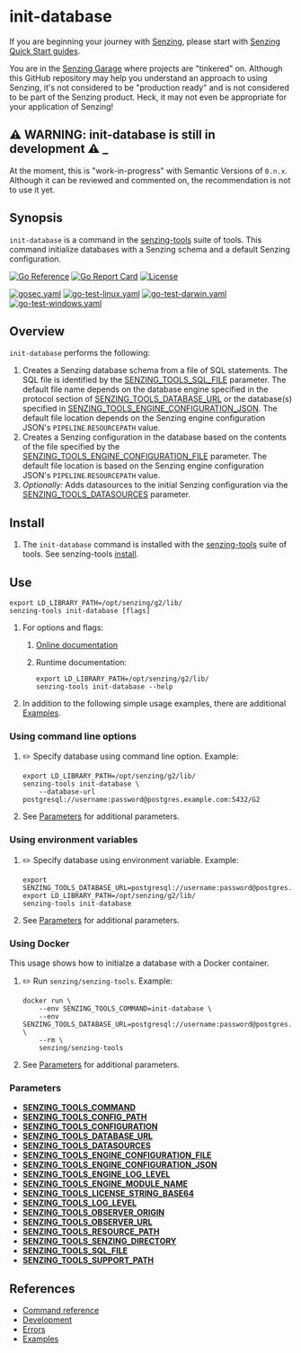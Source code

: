 # init-database

If you are beginning your journey with
[Senzing](https://senzing.com/),
please start with
[Senzing Quick Start guides](https://docs.senzing.com/quickstart/).

You are in the
[Senzing Garage](https://github.com/senzing-garage)
where projects are "tinkered" on.
Although this GitHub repository may help you understand an approach to using Senzing,
it's not considered to be "production ready" and is not considered to be part of the Senzing product.
Heck, it may not even be appropriate for your application of Senzing!

## :warning: WARNING: init-database is still in development :warning: _

At the moment, this is "work-in-progress" with Semantic Versions of `0.n.x`.
Although it can be reviewed and commented on,
the recommendation is not to use it yet.

## Synopsis

`init-database` is a command in the
[senzing-tools](https://github.com/senzing-garage/senzing-tools)
suite of tools.
This command initialize databases with a Senzing schema and a default Senzing configuration.

[![Go Reference](https://pkg.go.dev/badge/github.com/senzing-garage/init-database.svg)](https://pkg.go.dev/github.com/senzing-garage/init-database)
[![Go Report Card](https://goreportcard.com/badge/github.com/senzing-garage/init-database)](https://goreportcard.com/report/github.com/senzing-garage/init-database)
[![License](https://img.shields.io/badge/License-Apache2-brightgreen.svg)](https://github.com/senzing-garage/init-database/blob/main/LICENSE)

[![gosec.yaml](https://github.com/senzing-garage/init-database/actions/workflows/gosec.yaml/badge.svg)](https://github.com/senzing-garage/init-database/actions/workflows/gosec.yaml)
[![go-test-linux.yaml](https://github.com/senzing-garage/init-database/actions/workflows/go-test-linux.yaml/badge.svg)](https://github.com/senzing-garage/init-database/actions/workflows/go-test-linux.yaml)
[![go-test-darwin.yaml](https://github.com/senzing-garage/init-database/actions/workflows/go-test-darwin.yaml/badge.svg)](https://github.com/senzing-garage/init-database/actions/workflows/go-test-darwin.yaml)
[![go-test-windows.yaml](https://github.com/senzing-garage/init-database/actions/workflows/go-test-windows.yaml/badge.svg)](https://github.com/senzing-garage/init-database/actions/workflows/go-test-windows.yaml)

## Overview

`init-database` performs the following:

1. Creates a Senzing database schema from a file of SQL statements.
   The SQL file is identified by the
   [SENZING_TOOLS_SQL_FILE](https://github.com/senzing-garage/knowledge-base/blob/main/lists/environment-variables.md#senzing_tools_sql_file)
   parameter.
   The default file name depends on the database engine specified in the
   protocol section of
   [SENZING_TOOLS_DATABASE_URL](https://github.com/senzing-garage/knowledge-base/blob/main/lists/environment-variables.md#senzing_tools_database_url)
   or the database(s) specified in
   [SENZING_TOOLS_ENGINE_CONFIGURATION_JSON](https://github.com/senzing-garage/knowledge-base/blob/main/lists/environment-variables.md#senzing_tools_engine_configuration_json).
   The default file location depends on the Senzing engine configuration JSON's `PIPELINE`.`RESOURCEPATH` value.
1. Creates a Senzing configuration in the database based on the contents
   of the file specified by the
   [SENZING_TOOLS_ENGINE_CONFIGURATION_FILE](https://github.com/senzing-garage/knowledge-base/blob/main/lists/environment-variables.md#senzing_tools_engine_configuration_file)
    parameter.
   The default file location is based on the Senzing engine configuration JSON's `PIPELINE`.`RESOURCEPATH` value.
1. *Optionally:* Adds datasources to the initial Senzing configuration via the
   [SENZING_TOOLS_DATASOURCES](https://github.com/senzing-garage/knowledge-base/blob/main/lists/environment-variables.md#senzing_tools_datasources)
   parameter.

## Install

1. The `init-database` command is installed with the
   [senzing-tools](https://github.com/senzing-garage/senzing-tools)
   suite of tools.
   See senzing-tools [install](https://github.com/senzing-garage/senzing-tools#install).

## Use

```console
export LD_LIBRARY_PATH=/opt/senzing/g2/lib/
senzing-tools init-database [flags]
```

1. For options and flags:
    1. [Online documentation](https://hub.senzing.com/senzing-tools/senzing-tools_init-database.html)
    1. Runtime documentation:

        ```console
        export LD_LIBRARY_PATH=/opt/senzing/g2/lib/
        senzing-tools init-database --help
        ```

1. In addition to the following simple usage examples, there are additional [Examples](docs/examples.md).

### Using command line options

1. :pencil2: Specify database using command line option.
   Example:

    ```console
    export LD_LIBRARY_PATH=/opt/senzing/g2/lib/
    senzing-tools init-database \
        --database-url postgresql://username:password@postgres.example.com:5432/G2
    ```

1. See [Parameters](#parameters) for additional parameters.

### Using environment variables

1. :pencil2: Specify database using environment variable.
   Example:

    ```console
    export SENZING_TOOLS_DATABASE_URL=postgresql://username:password@postgres.example.com:5432/G2
    export LD_LIBRARY_PATH=/opt/senzing/g2/lib/
    senzing-tools init-database
    ```

1. See [Parameters](#parameters) for additional parameters.

### Using Docker

This usage shows how to initialze a database with a Docker container.

1. :pencil2: Run `senzing/senzing-tools`.
   Example:

    ```console
    docker run \
        --env SENZING_TOOLS_COMMAND=init-database \
        --env SENZING_TOOLS_DATABASE_URL=postgresql://username:password@postgres.example.com:5432/G2 \
        --rm \
        senzing/senzing-tools
    ```

1. See [Parameters](#parameters) for additional parameters.

### Parameters

- **[SENZING_TOOLS_COMMAND](https://github.com/senzing-garage/knowledge-base/blob/main/lists/environment-variables.md#senzing_tools_command)**
- **[SENZING_TOOLS_CONFIG_PATH](https://github.com/senzing-garage/knowledge-base/blob/main/lists/environment-variables.md#senzing_tools_config_path)**
- **[SENZING_TOOLS_CONFIGURATION](https://github.com/senzing-garage/knowledge-base/blob/main/lists/environment-variables.md#senzing_tools_configuration)**
- **[SENZING_TOOLS_DATABASE_URL](https://github.com/senzing-garage/knowledge-base/blob/main/lists/environment-variables.md#senzing_tools_database_url)**
- **[SENZING_TOOLS_DATASOURCES](https://github.com/senzing-garage/knowledge-base/blob/main/lists/environment-variables.md#senzing_tools_datasources)**
- **[SENZING_TOOLS_ENGINE_CONFIGURATION_FILE](https://github.com/senzing-garage/knowledge-base/blob/main/lists/environment-variables.md#senzing_tools_engine_configuration_file)**
- **[SENZING_TOOLS_ENGINE_CONFIGURATION_JSON](https://github.com/senzing-garage/knowledge-base/blob/main/lists/environment-variables.md#senzing_tools_engine_configuration_json)**
- **[SENZING_TOOLS_ENGINE_LOG_LEVEL](https://github.com/senzing-garage/knowledge-base/blob/main/lists/environment-variables.md#senzing_tools_engine_log_level)**
- **[SENZING_TOOLS_ENGINE_MODULE_NAME](https://github.com/senzing-garage/knowledge-base/blob/main/lists/environment-variables.md#senzing_tools_engine_module_name)**
- **[SENZING_TOOLS_LICENSE_STRING_BASE64](https://github.com/senzing-garage/knowledge-base/blob/main/lists/environment-variables.md#senzing_tools_license_string_base64)**
- **[SENZING_TOOLS_LOG_LEVEL](https://github.com/senzing-garage/knowledge-base/blob/main/lists/environment-variables.md#senzing_tools_log_level)**
- **[SENZING_TOOLS_OBSERVER_ORIGIN](https://github.com/senzing-garage/knowledge-base/blob/main/lists/environment-variables.md#senzing_tools_observer_origin)**
- **[SENZING_TOOLS_OBSERVER_URL](https://github.com/senzing-garage/knowledge-base/blob/main/lists/environment-variables.md#senzing_tools_observer_url)**
- **[SENZING_TOOLS_RESOURCE_PATH](https://github.com/senzing-garage/knowledge-base/blob/main/lists/environment-variables.md#senzing_tools_resource_path)**
- **[SENZING_TOOLS_SENZING_DIRECTORY](https://github.com/senzing-garage/knowledge-base/blob/main/lists/environment-variables.md#senzing_tools_senzing_directory)**
- **[SENZING_TOOLS_SQL_FILE](https://github.com/senzing-garage/knowledge-base/blob/main/lists/environment-variables.md#senzing_tools_sql_file)**
- **[SENZING_TOOLS_SUPPORT_PATH](https://github.com/senzing-garage/knowledge-base/blob/main/lists/environment-variables.md#senzing_tools_support_path)**

## References

- [Command reference](https://hub.senzing.com/senzing-tools/senzing-tools_init-database.html)
- [Development](docs/development.md)
- [Errors](docs/errors.md)
- [Examples](docs/examples.md)
